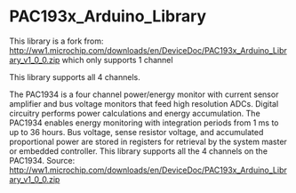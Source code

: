 # PAC193x_Arduino_Library

This library is a fork from: http://ww1.microchip.com/downloads/en/DeviceDoc/PAC193x_Arduino_Library_v1_0_0.zip which only supports 1 channel

This library supports all 4 channels.


The PAC1934 is a four channel power/energy monitor with current sensor amplifier and bus voltage monitors that feed high resolution ADCs.  Digital circuitry performs power calculations and energy accumulation.  The PAC1934 enables energy monitoring with integration periods from 1 ms to up to 36 hours.  Bus voltage, sense resistor voltage, and accumulated proportional power are stored in registers for retrieval by the system master or embedded controller. This library supports all the 4 channels on the PAC1934.  Source: http://ww1.microchip.com/downloads/en/DeviceDoc/PAC193x_Arduino_Library_v1_0_0.zip
